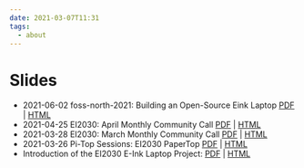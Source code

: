 ```yaml
---
date: 2021-03-07T11:31
tags:
  - about
---
```


# Slides

- 2021-06-02 foss-north-2021: Building an Open-Source Eink Laptop [PDF](static/slides/foss-north-2021/building-an-open-source-eink-laptop_asoto.pdf) | [HTML](static/slides/foss-north-2021/index.html)
- 2021-04-25 EI2030: April Monthly Community Call [PDF](static/ei2030/2021-04-25/slides.pdf) | [HTML](static/ei2030/2021-04-25/slides.html)
- 2021-03-28 EI2030: March Monthly Community Call [PDF](static/ei2030/2021-03-28/slides.pdf) | [HTML](static/ei2030/2021-03-28/slides.html)
- 2021-03-26 Pi-Top Sessions: EI2030 PaperTop [PDF](static/slides/pi-top/03-26-21/slides.pdf) | [HTML](static/slides/pi-top/03-26-21/slides.html)
- Introduction of the EI2030 E-Ink Laptop Project: [PDF](static/slides/community-built-eink-laptop-project/slides.pdf) | [HTML](static/slides/community-built-eink-laptop-project/slides.html)

